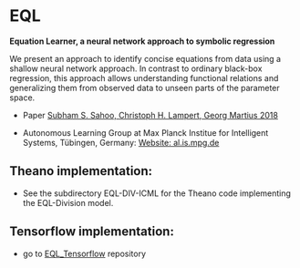 # EQL
**Equation Learner, a neural network approach to symbolic regression**

We present an approach to identify concise equations from data using a shallow neural network approach. In contrast to
ordinary black-box regression, this approach allows understanding functional relations and generalizing them from
observed data to unseen parts of the parameter space.


- Paper
 [Subham S. Sahoo, Christoph H. Lampert, Georg Martius 2018](http://proceedings.mlr.press/v80/sahoo18a.html)

- Autonomous Learning Group at Max Planck Institue for Intelligent Systems, Tübingen, Germany: [Website: al.is.mpg.de](http://al.is.mpg.de)


## Theano implementation:
- See the subdirectory EQL-DIV-ICML for the Theano code implementing the EQL-Division model.

## Tensorflow implementation:
- go to [EQL_Tensorflow](https://github.com/martius-lab/EQL_Tensorflow) repository

